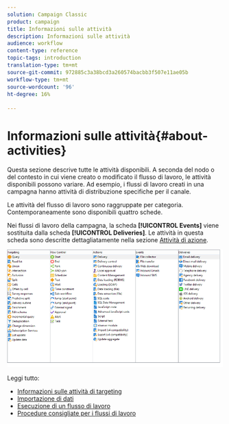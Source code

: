 ```yaml
---
solution: Campaign Classic
product: campaign
title: Informazioni sulle attività
description: Informazioni sulle attività
audience: workflow
content-type: reference
topic-tags: introduction
translation-type: tm+mt
source-git-commit: 972885c3a38bcd3a260574bacbb3f507e11ae05b
workflow-type: tm+mt
source-wordcount: '96'
ht-degree: 16%

---
```



# Informazioni sulle attività{#about-activities}

Questa sezione descrive tutte le attività disponibili. A seconda del nodo o del contesto in cui viene creato o modificato il flusso di lavoro, le attività disponibili possono variare. Ad esempio, i flussi di lavoro creati in una campagna hanno attività di distribuzione specifiche per il canale.

Le attività del flusso di lavoro sono raggruppate per categoria. Contemporaneamente sono disponibili quattro schede.

Nei flussi di lavoro della campagna, la scheda **[!UICONTROL Events]** viene sostituita dalla scheda **[!UICONTROL Deliveries]**. Le attività in questa scheda sono descritte dettagliatamente nella sezione [Attività di azione](../../workflow/using/about-action-activities.md).

![](assets/wf-activity-tabs.png)

Leggi tutto:

* [Informazioni sulle attività di targeting](../../workflow/using/about-targeting-activities.md)
* [Importazione di dati](../../workflow/using/importing-data.md)
* [Esecuzione di un flusso di lavoro](../../workflow/using/starting-a-workflow.md)
* [Procedure consigliate per i flussi di lavoro](../../workflow/using/workflow-best-practices.md)
